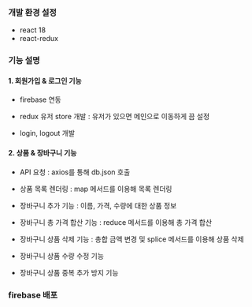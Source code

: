 ### 개발 환경 설정
- react 18 
- react-redux


### 기능 설명
#### 1. 회원가입 & 로그인 기능 
- firebase 연동 

- redux 유저 store 개발
: 유저가 있으면 메인으로 이동하게 끔 설정 

- login, logout 개발

#### 2. 상품 & 장바구니 기능 
- API 요청
: axios를 통해 db.json 호출

- 상품 목록 렌더링
: map 메서드를 이용해 목록 렌더링

- 장바구니 추가 기능
: 이름, 가격, 수량에 대한 상품 정보

- 장바구니 총 가격 합산 기능
: reduce 메서드를 이용해 총 가격 합산

- 장바구니 상품 삭제 기능
: 총합 금액 변경 및 splice 메서드를 이용해 상품 삭제

- 장바구니 상품 수량 수정 기능
- 장바구니 상품 중복 추가 방지 기능



### firebase 배포 
